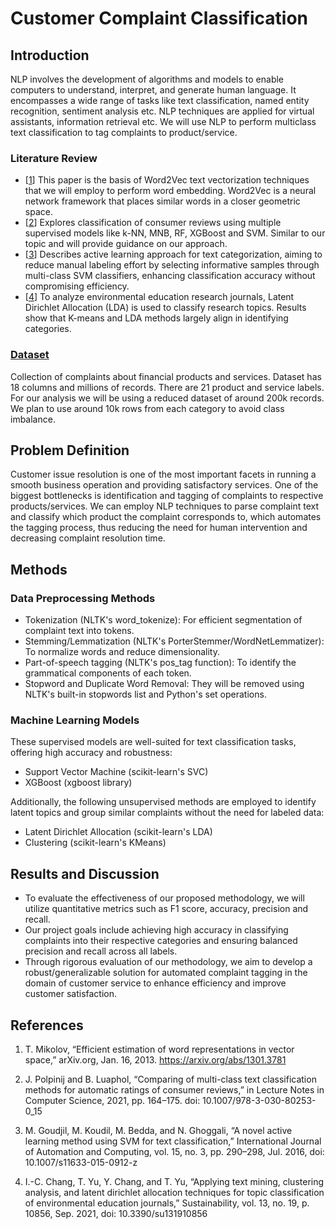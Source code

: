 # Customer Complaint Classification

## Introduction
NLP involves the development of algorithms and models to enable computers to understand, interpret, and generate human language. It encompasses a wide range of tasks like text classification, named entity recognition, sentiment analysis etc. NLP techniques are applied for virtual assistants, information retrieval etc. We will use NLP to perform multiclass text classification to tag complaints to product/service.
### Literature Review
- [[1](##References)] This paper is the basis of Word2Vec text vectorization techniques that we will employ to perform word embedding. Word2Vec is a neural network framework that places similar words in a closer geometric space.
- [[2](##References)] Explores classification of consumer reviews using multiple supervised models like k-NN, MNB, RF, XGBoost and SVM. Similar to our topic and will provide guidance on our approach.
- [[3](##References)] Describes active learning approach for text categorization, aiming to reduce manual labeling effort by selecting informative samples through multi-class SVM classifiers, enhancing classification accuracy without compromising efficiency.
- [[4](##References)] To analyze environmental education research journals, Latent Dirichlet Allocation (LDA) is used to classify research topics. Results show that K-means and LDA methods largely align in identifying categories.

### [Dataset](https://catalog.data.gov/dataset/consumer-complaint-database)
Collection of complaints about financial products and services. Dataset has 18 columns and millions of records. There are 21 product and service labels. For our analysis we will be using a reduced dataset of around 200k records. We plan to use around 10k rows from each category to avoid class imbalance.

## Problem Definition
Customer issue resolution is one of the most important facets in running a smooth business operation and providing satisfactory services.  One of the biggest bottlenecks is identification and tagging of complaints to respective products/services. We can employ NLP techniques to parse complaint text and classify which product the complaint corresponds to, which automates the tagging process, thus reducing the need for human intervention and decreasing complaint resolution time.

## Methods

### Data Preprocessing Methods
- Tokenization (NLTK's word_tokenize): For efficient segmentation of complaint text into tokens.
- Stemming/Lemmatization (NLTK's PorterStemmer/WordNetLemmatizer): To normalize words and reduce dimensionality.
- Part-of-speech tagging (NLTK's pos_tag function): To identify the grammatical components of each token.
- Stopword and Duplicate Word Removal: They will be removed using NLTK's built-in stopwords list and Python's set operations.

### Machine Learning Models
These supervised models are well-suited for text classification tasks, offering high accuracy and robustness:
- Support Vector Machine (scikit-learn's SVC)
- XGBoost (xgboost library)

Additionally, the following unsupervised methods are employed to identify latent topics and group similar complaints without the need for labeled data:
- Latent Dirichlet Allocation (scikit-learn's LDA)
- Clustering (scikit-learn's KMeans) 

## Results and Discussion
- To evaluate the effectiveness of our proposed methodology, we will utilize quantitative metrics such as F1 score, accuracy, precision and recall.
- Our project goals include achieving high accuracy in classifying complaints into their respective categories and ensuring balanced precision and recall across all labels.
- Through rigorous evaluation of our methodology, we aim to develop a robust/generalizable solution for automated complaint tagging in the domain of customer service to enhance efficiency and improve customer satisfaction.


## References

1. T. Mikolov, “Efficient estimation of word representations in vector space,” arXiv.org, Jan. 16, 2013. https://arxiv.org/abs/1301.3781
   
2. J. Polpinij and B. Luaphol, “Comparing of multi-class text classification methods for automatic ratings of consumer reviews,” in Lecture Notes in Computer Science, 2021, pp. 164–175. doi: 10.1007/978-3-030-80253-0_15

3. M. Goudjil, M. Koudil, M. Bedda, and N. Ghoggali, “A novel active learning method using SVM for text classification,” International Journal of Automation and Computing, vol. 15, no. 3, pp. 290–298, Jul. 2016, doi: 10.1007/s11633-015-0912-z

4. I.-C. Chang, T. Yu, Y. Chang, and T. Yu, “Applying text mining, clustering analysis, and latent dirichlet allocation techniques for topic classification of environmental education journals,” Sustainability, vol. 13, no. 19, p. 10856, Sep. 2021, doi: 10.3390/su131910856

 

